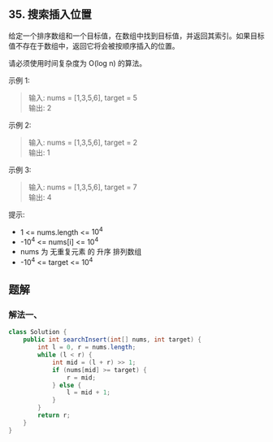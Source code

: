 ## 35. 搜索插入位置

给定一个排序数组和一个目标值，在数组中找到目标值，并返回其索引。如果目标值不存在于数组中，返回它将会被按顺序插入的位置。

请必须使用时间复杂度为 O(log n) 的算法。

 

示例 1:

>输入: nums = [1,3,5,6], target = 5  
>输出: 2  


示例 2:

>输入: nums = [1,3,5,6], target = 2  
>输出: 1  


示例 3:

>输入: nums = [1,3,5,6], target = 7  
>输出: 4  
 

提示:

- 1 <= nums.length <= $10^4$
- -$10^4$ <= nums[i] <= $10^4$
- nums 为 无重复元素 的 升序 排列数组
- -$10^4$ <= target <= $10^4$


## 题解

### 解法一、

```java
class Solution {
    public int searchInsert(int[] nums, int target) {
        int l = 0, r = nums.length;
        while (l < r) {
            int mid = (l + r) >> 1;
            if (nums[mid] >= target) {
                r = mid;
            } else {
                l = mid + 1;
            }
        }
        return r;
    }
}
```